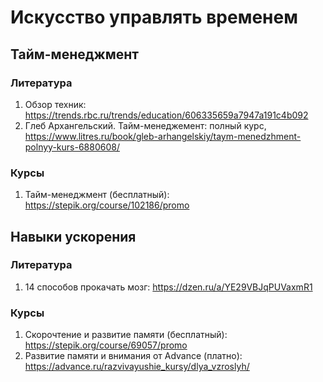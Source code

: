 # Искусство управлять временем

## Тайм-менеджмент

### Литература
1. Обзор техник: https://trends.rbc.ru/trends/education/606335659a7947a191c4b092
2. Глеб Архангельский. Тайм-менеджемент: полный курс, https://www.litres.ru/book/gleb-arhangelskiy/taym-menedzhment-polnyy-kurs-6880608/

### Курсы
1. Тайм-менеджмент (бесплатный): https://stepik.org/course/102186/promo

## Навыки ускорения

### Литература
1. 14 способов прокачать мозг: https://dzen.ru/a/YE29VBJqPUVaxmR1

### Курсы
1. Скорочтение и развитие памяти (бесплатный): https://stepik.org/course/69057/promo
2. Развитие памяти и внимания от Advance (платно): https://advance.ru/razvivayushie_kursy/dlya_vzroslyh/
